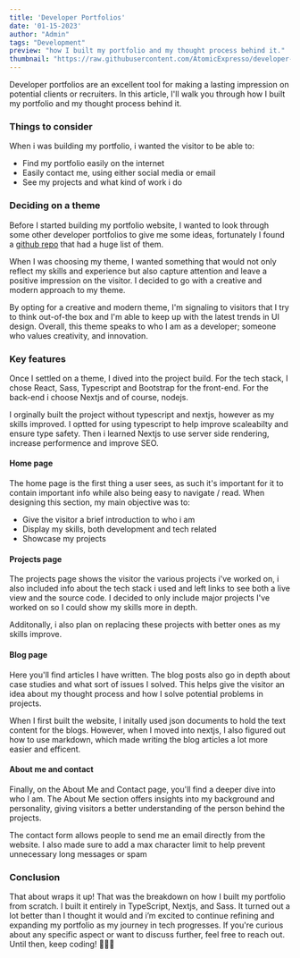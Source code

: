 ```yaml
---
title: 'Developer Portfolios'
date: '01-15-2023'
author: "Admin"
tags: "Development"
preview: "how I built my portfolio and my thought process behind it."
thumbnail: "https://raw.githubusercontent.com/AtomicExpresso/developer-portfolio/master/src/assets/images/thumbnails/personal-website.webp"
---
```


Developer portfolios are an excellent tool for making a lasting impression on potential clients or recruiters. In this article, I'll walk you through how I built my portfolio and my thought process behind it.

### **Things to consider**

When i was building my portfolio, i wanted the visitor to be able to:

- Find my portfolio easily on the internet
- Easily contact me, using either social media or email
- See my projects and what kind of work i do

### **Deciding on a theme**

Before I started building my portfolio website, I wanted to look through some other developer portfolios to give me some ideas, fortunately  I found a [github repo](https://github.com/emmabostian/developer-portfolios) that had a huge list of them.

When I was choosing my theme, I wanted something that would not only reflect my skills and experience but also capture attention and leave a positive impression on the visitor. I decided to go with a creative and modern approach to my theme.

By opting for a creative and modern theme, I'm signaling to visitors that I try to think out-of-the box and I'm able to keep up with the latest trends in UI design.  Overall, this theme speaks to who I am as a developer; someone who values creativity, and innovation.

### **Key features**

Once I settled on a theme, I dived into the project build. For the tech stack, I chose React, Sass, Typescript and Bootstrap for the front-end. For the back-end i choose Nextjs and of course, nodejs.

I orginally built the project without typescript and nextjs, however as my skills improved. I optted for using typescript to help improve scaleabilty and ensure type safety. Then i learned Nextjs to use server side rendering, increase performence and improve SEO.

#### **Home page**

The home page is the first thing a user sees, as such it's important for it to contain important info while also being easy to navigate / read. When designing this section, my main objective was to:

- Give the visitor a brief introduction to who i am
- Display my skills, both development and tech related
- Showcase my projects

#### **Projects page**

The projects page shows the visitor the various projects i've worked on, i also included info about the tech stack i used and left links to see both a live view and the source code. I decided to only include major projects I've worked on so I could show my skills more in depth.

Additonally, i also plan on replacing these projects with better ones as my skills improve.

#### **Blog page**

Here you'll find articles I have written. The blog posts also go in depth about case studies and what sort of issues I solved. This helps give the visitor an idea about my thought process and how I solve potential problems in projects.

When I first built the website, I initally used json documents to hold the text content for the blogs. However, when I moved into nextjs, I also figured out how to use markdown, which made writing the blog articles a lot more easier and efficent.

#### **About me and contact**

Finally, on the About Me and Contact page, you'll find a deeper dive into who I am. The About Me section offers insights into my background and personality, giving visitors a better understanding of the person behind the projects.

The contact form allows people to send me an email directly from the website. I also made sure to add a max character limit to help prevent unnecessary long messages or spam

### **Conclusion**

That about wraps it up! That was the breakdown on how I built my portfolio from scratch. I built it entirely in TypeScript, Nextjs, and Sass. It turned out a lot better than I thought it would and i’m excited to continue refining and expanding my portfolio as my journey in tech progresses. If you're curious about any specific aspect or want to discuss further, feel free to reach out. Until then, keep coding! 👩‍💻🚀